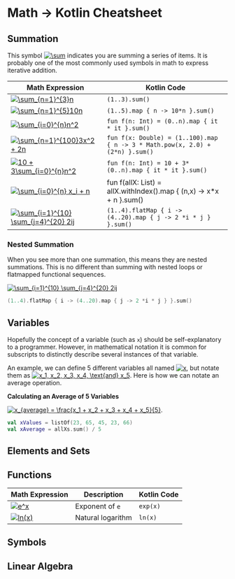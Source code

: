 # Math → Kotlin Cheatsheet


## Summation

This symbol <a href="https://www.codecogs.com/eqnedit.php?latex=\inline&space;\sum" target="_blank"><img src="https://latex.codecogs.com/gif.latex?\inline&space;\sum" title="\sum" /></a> indicates you are summing a series of items. It is probably one of the most commonly used symbols in math to express iterative addition. 


|Math Expression|Kotlin Code|
|---|---|
|<a href="https://www.codecogs.com/eqnedit.php?latex=\sum_{n=1}^{3}n" target="_blank"><img src="https://latex.codecogs.com/gif.latex?\sum_{n=1}^{3}n" title="\sum_{n=1}^{3}n" /></a>|`(1..3).sum()`|
|<a href="https://www.codecogs.com/eqnedit.php?latex=\sum_{n=1}^{5}10n" target="_blank"><img src="https://latex.codecogs.com/gif.latex?\sum_{n=1}^{5}10n" title="\sum_{n=1}^{5}10n" /></a>|`(1..5).map { n -> 10*n }.sum()`|
|<a href="https://www.codecogs.com/eqnedit.php?latex=\sum_{i=0}^{n}n^2" target="_blank"><img src="https://latex.codecogs.com/gif.latex?\sum_{i=0}^{n}n^2" title="\sum_{i=0}^{n}n^2" /></a>|`fun f(n: Int) = (0..n).map { it * it }.sum()`|
|<a href="https://www.codecogs.com/eqnedit.php?latex=\sum_{n=1}^{100}3x^2&space;&plus;&space;2n" target="_blank"><img src="https://latex.codecogs.com/gif.latex?\sum_{n=1}^{100}3x^2&space;&plus;&space;2n" title="\sum_{n=1}^{100}3x^2 + 2n" /></a>|`fun f(x: Double) = (1..100).map { n -> 3 * Math.pow(x, 2.0) + (2*n) }.sum()`|
|<a href="https://www.codecogs.com/eqnedit.php?latex=100&space;&plus;&space;3\sum_{i=0}^{n}n^2" target="_blank"><img src="https://latex.codecogs.com/gif.latex?10&space;&plus;&space;3\sum_{i=0}^{n}n^2" title="10 + 3\sum_{i=0}^{n}n^2" /></a>|        `fun f(n: Int) = 10 + 3*(0..n).map { it * it }.sum()`|
|<a href="https://www.codecogs.com/eqnedit.php?latex=\sum_{i=0}^{n}&space;x_i&space;&plus;&space;n" target="_blank"><img src="https://latex.codecogs.com/gif.latex?\sum_{i=0}^{n}&space;x_i&space;&plus;&space;n" title="\sum_{i=0}^{n} x_i + n" /></a>|fun f(allX: List<Int>) = allX.withIndex().map { (n,x) -> x*x + n }.sum()|
|<a href="https://www.codecogs.com/eqnedit.php?latex=\sum_{i=1}^{10}&space;\sum_{j=4}^{20}&space;2ij" target="_blank"><img src="https://latex.codecogs.com/gif.latex?\sum_{i=1}^{4}&space;\sum_{j=4}^{20}&space;2ij" title="\sum_{i=1}^{10} \sum_{j=4}^{20} 2ij" /></a>|`(1..4).flatMap { i -> (4..20).map { j -> 2 *i * j } }.sum()`|

### Nested Summation

When you see more than one summation, this means they are nested summations. This is no different than summing with nested loops or flatmapped functional sequences. 

<a href="https://www.codecogs.com/eqnedit.php?latex=\sum_{i=1}^{10}&space;\sum_{j=4}^{20}&space;2ij" target="_blank"><img src="https://latex.codecogs.com/gif.latex?\sum_{i=1}^{10}&space;\sum_{j=4}^{20}&space;2ij" title="\sum_{i=1}^{10} \sum_{j=4}^{20} 2ij" /></a>

```kotlin
(1..4).flatMap { i -> (4..20).map { j -> 2 *i * j } }.sum()
```



## Variables 

Hopefully the concept of a variable (such as `x`) should be self-explanatory to a programmer. However, in mathematical notation it is common for subscripts to distinctly describe several instances of that variable. 

An example, we can define 5 different variables all named <a href="https://www.codecogs.com/eqnedit.php?latex=\inline&space;x" target="_blank"><img src="https://latex.codecogs.com/gif.latex?\inline&space;x" title="x" /></a>, but notate them as <a href="https://www.codecogs.com/eqnedit.php?latex=\inline&space;x_1,&space;x_2,&space;x_3,&space;x_4,&space;\text{and}&space;x_5" target="_blank"><img src="https://latex.codecogs.com/gif.latex?\inline&space;x_1,&space;x_2,&space;x_3,&space;x_4,&space;\text{and}&space;x_5" title="x_1, x_2, x_3, x_4, \text{and} x_5" /></a>. Here is how we can notate an average operation.

**Calculating an Average of 5 Variables**

<a href="https://www.codecogs.com/eqnedit.php?latex=x_{average}&space;=&space;\frac{x_1&space;&plus;&space;x_2&space;&plus;&space;x_3&space;&plus;&space;x_4&space;&plus;&space;x_5}{5}" target="_blank"><img src="https://latex.codecogs.com/gif.latex?x_{average}&space;=&space;\frac{x_1&space;&plus;&space;x_2&space;&plus;&space;x_3&space;&plus;&space;x_4&space;&plus;&space;x_5}{5}" title="x_{average} = \frac{x_1 + x_2 + x_3 + x_4 + x_5}{5}" /></a>. 

```kotlin
val xValues = listOf(23, 65, 45, 23, 66)
val xAverage = allXs.sum() / 5 
```


## Elements and Sets 

## Functions



|Math Expression|Description|Kotlin Code|
|---|---|---|
|<a href="https://www.codecogs.com/eqnedit.php?latex=e^x" target="_blank"><img src="https://latex.codecogs.com/gif.latex?e^x" title="e^x" /></a>|Exponent of `e`|`exp(x)`|
|<a href="https://www.codecogs.com/eqnedit.php?latex=ln(x)" target="_blank"><img src="https://latex.codecogs.com/gif.latex?ln(x)" title="ln(x)" /></a>|Natural logarithm|`ln(x)`|


## Symbols 

## Linear Algebra

